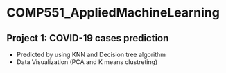 # COMP551_AppliedMachineLearning
## Project 1: COVID-19 cases prediction
* Predicted by using KNN and Decision tree algorithm
* Data Visualization (PCA and K means clustreting)
